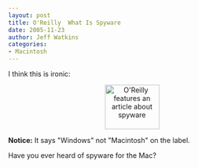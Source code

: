 ```yaml
---
layout: post
title: O'Reilly  What Is Spyware
date: 2005-11-23
author: Jeff Watkins
categories:
- Macintosh
---
```


I think this is ironic:

<p style="text-align: center">
<a href="http://www.windowsdevcenter.com/pub/a/windows/2005/11/22/what-is-spyware.html"><img src="http://newburyportion.com/photos/111-what_is_spyware.gif" height="91" width="111" alt="O'Reilly features an article about spyware"/></a>
</p>

**Notice:** It says "Windows" not "Macintosh" on the label.

Have you ever heard of spyware for the Mac?